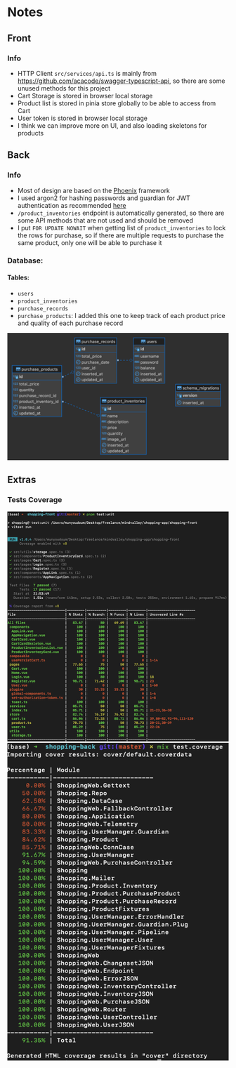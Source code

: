 # Notes

## Front

### Info
- HTTP Client `src/services/api.ts` is mainly from https://github.com/acacode/swagger-typescript-api, so there are some unused methods for this project
- Cart Storage is stored in browser local storage
- Product list is stored in pinia store globally to be able to access from Cart
-  User token is stored in browser local storage
- I think we can improve more on UI, and also loading skeletons for products

## Back

### Info
- Most of design are based on the [Phoenix](https://hexdocs.pm/phoenix/overview.html) framework
- I used argon2 for hashing passwords and guardian for JWT authentication as recommended [here](https://hexdocs.pm/guardian/tutorial-start.html#specify-your-dependencies)
- `/product_inventories` endpoint is automatically generated, so there are some API methods that are not used and should be removed
- I put `FOR UPDATE NOWAIT` when getting list of `product_inventories` to lock the rows for purchase, so if there are multiple requests to purchase the same product, only one will be able to purchase it

### Database:
#### Tables:
- `users`
- `product_inventories`
- `purchase_records`
- `purchase_products`: I added this one to keep track of each product price and quality of each purchase record

![](assets/db_schema.png)

## Extras

### Tests Coverage

![](assets/front_tests_coverage.png)
![](assets/back_tests_coverage.png)

